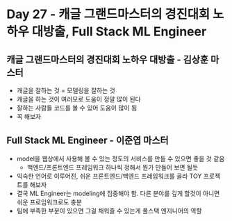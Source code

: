 # Day 27 - 캐글 그랜드마스터의 경진대회 노하우 대방출, Full Stack ML Engineer

## 캐글 그랜드마스터의 경진대회 노하우 대방출 - 김상훈 마스터

* 캐글을 잘하는 것 = 모델링을 잘하는 것
* 캐글을 하는 것이 여러모로 도움이 정말 많이 된다
* 잘하는 사람들 코드를 볼 수 있어 도움이 많이 됨
* 꼭 해보자

## Full Stack ML Engineer - 이준엽 마스터

* model을 웹상에서 사용해 볼 수 있는 정도의 서비스를 만들 수 있으면 좋을 것 같음
  * 백엔드/프론트엔드 프레임워크 하나씩 정해서 뭔가 만들어 보면 될듯
* 익숙한 언어로 이루어진, 쉬운 프론트엔드/백엔드 프레임워크를 골라 TOY 프로젝트를 해보자
* 결국 ML Engineer는 modeling에 집중해야 함. 다른 분야를 깊게 할것이 아니면 쉬운 프로임워크로도 충분
* 팀에 부족한 부분이 있으면 그걸 채워줄 수 있는게 풀스택 엔지니어의 역할